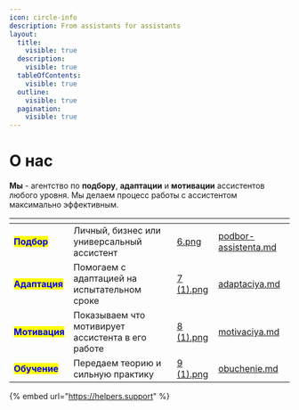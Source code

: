 ```yaml
---
icon: circle-info
description: From assistants for assistants
layout:
  title:
    visible: true
  description:
    visible: true
  tableOfContents:
    visible: true
  outline:
    visible: true
  pagination:
    visible: true
---
```


# О нас

**Мы** - агентство по **подбору**, **адаптации** и **мотивации** ассистентов любого уровня. Мы делаем процесс работы с ассистентом максимально эффективным.

<table data-view="cards"><thead><tr><th></th><th></th><th data-hidden data-card-cover data-type="files"></th><th data-hidden data-card-target data-type="content-ref"></th></tr></thead><tbody><tr><td><mark style="color:blue;"><strong>Подбор</strong></mark></td><td>Личный, бизнес или универсальный ассистент</td><td><a href=".gitbook/assets/6.png">6.png</a></td><td><a href="nashi-uslugi/podbor-assistenta.md">podbor-assistenta.md</a></td></tr><tr><td><mark style="color:blue;"><strong>Адаптация</strong></mark></td><td>Помогаем с адаптацией на испытательном сроке</td><td><a href=".gitbook/assets/7 (1).png">7 (1).png</a></td><td><a href="nashi-uslugi/adaptaciya.md">adaptaciya.md</a></td></tr><tr><td><mark style="color:blue;"><strong>Мотивация</strong></mark></td><td>Показываем что мотивирует ассистента в его работе</td><td><a href=".gitbook/assets/8 (1).png">8 (1).png</a></td><td><a href="nashi-uslugi/motivaciya.md">motivaciya.md</a></td></tr><tr><td><mark style="color:blue;"><strong>Обучение</strong></mark></td><td>Передаем теорию и сильную практику</td><td><a href=".gitbook/assets/9 (1).png">9 (1).png</a></td><td><a href="nashi-uslugi/obuchenie.md">obuchenie.md</a></td></tr></tbody></table>

{% embed url="https://helpers.support" %}
